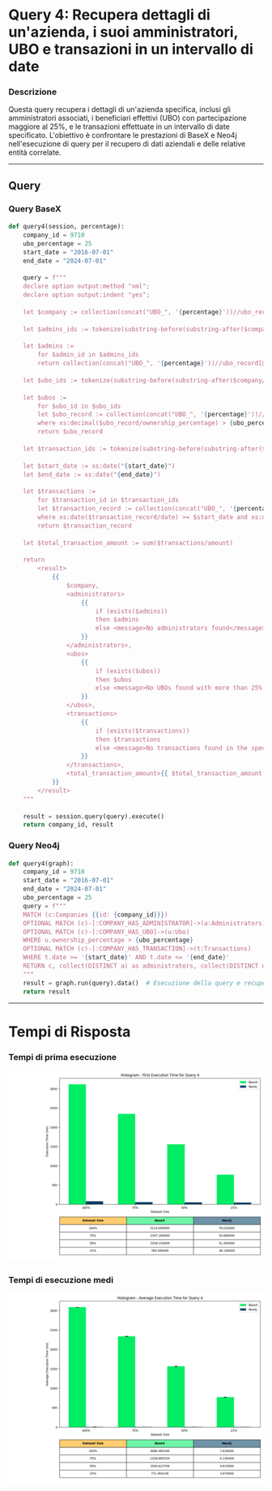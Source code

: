 # Query 4: Recupera dettagli di un'azienda, i suoi amministratori, UBO e transazioni in un intervallo di date

### Descrizione
Questa query recupera i dettagli di un'azienda specifica, inclusi gli amministratori associati, i beneficiari effettivi (UBO) con partecipazione maggiore al 25%, e le transazioni effettuate in un intervallo di date specificato. L'obiettivo è confrontare le prestazioni di BaseX e Neo4j nell'esecuzione di query per il recupero di dati aziendali e delle relative entità correlate.

---

## Query

### Query BaseX
```python
def query4(session, percentage):
    company_id = 9710
    ubo_percentage = 25
    start_date = "2016-07-01"
    end_date = "2024-07-01"

    query = f"""
    declare option output:method "xml";
    declare option output:indent "yes";

    let $company := collection(concat("UBO_", '{percentage}'))//ubo_record[@entity_type='companies' and id={company_id}]

    let $admins_ids := tokenize(substring-before(substring-after($company/administrators/text(), '['), ']'), ',\\s*')

    let $admins := 
        for $admin_id in $admins_ids
        return collection(concat("UBO_", '{percentage}'))//ubo_record[@entity_type='administrators' and id=xs:integer($admin_id)]

    let $ubo_ids := tokenize(substring-before(substring-after($company/ubo/text(), '['), ']'), ',\\s*')

    let $ubos := 
        for $ubo_id in $ubo_ids
        let $ubo_record := collection(concat("UBO_", '{percentage}'))//ubo_record[@entity_type='ubo' and id=xs:integer($ubo_id)]
        where xs:decimal($ubo_record/ownership_percentage) > {ubo_percentage}
        return $ubo_record

    let $transaction_ids := tokenize(substring-before(substring-after($company/transactions/text(), '['), ']'), ',\\s*')

    let $start_date := xs:date("{start_date}")
    let $end_date := xs:date("{end_date}")

    let $transactions := 
        for $transaction_id in $transaction_ids
        let $transaction_record := collection(concat("UBO_", '{percentage}'))//ubo_record[@entity_type='transactions' and id=xs:integer($transaction_id)]
        where xs:date($transaction_record/date) >= $start_date and xs:date($transaction_record/date) <= $end_date
        return $transaction_record

    let $total_transaction_amount := sum($transactions/amount)

    return 
        <result>
            {{
                $company,
                <administrators>
                    {{
                        if (exists($admins)) 
                        then $admins 
                        else <message>No administrators found</message>
                    }}
                </administrators>,
                <ubos>
                    {{
                        if (exists($ubos)) 
                        then $ubos 
                        else <message>No UBOs found with more than 25% ownership</message>
                    }}
                </ubos>,
                <transactions>
                    {{
                        if (exists($transactions)) 
                        then $transactions 
                        else <message>No transactions found in the specified period</message>
                    }}
                </transactions>,
                <total_transaction_amount>{{ $total_transaction_amount }}</total_transaction_amount>
            }}
        </result>
    """

    result = session.query(query).execute()
    return company_id, result
```

### Query Neo4j
```python
def query4(graph):
    company_id = 9710
    start_date = "2016-07-01"
    end_date = "2024-07-01"
    ubo_percentage = 25
    query = f"""
    MATCH (c:Companies {{id: {company_id}}})
    OPTIONAL MATCH (c)-[:COMPANY_HAS_ADMINISTRATOR]->(a:Administrators)
    OPTIONAL MATCH (c)-[:COMPANY_HAS_UBO]->(u:Ubo)
    WHERE u.ownership_percentage > {ubo_percentage}
    OPTIONAL MATCH (c)-[:COMPANY_HAS_TRANSACTION]->(t:Transactions)
    WHERE t.date >= '{start_date}' AND t.date <= '{end_date}'
    RETURN c, collect(DISTINCT a) as administrators, collect(DISTINCT u) as ubos, sum(t.amount) as total_amount
    """
    result = graph.run(query).data()  # Esecuzione della query e recupero dei dati
    return result
```

---

# Tempi di Risposta

### Tempi di prima esecuzione

![Foto Prima Esecuzione](../Histograms/Histogram_Time_Before_Execution_Query%204.png)

### Tempi di esecuzione medi

![Foto Esecuzione Medi](../Histograms/Histogram_Average_Execution_Time_Query%204.png)